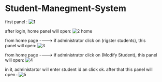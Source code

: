 # Student-Manegment-System


first panel :
![1](https://user-images.githubusercontent.com/103201013/209266640-134ab059-6183-444a-a318-0c4b427a77a3.png)

after login, home panel will open: 
![2 home](https://user-images.githubusercontent.com/103201013/209267679-365ee3f0-85df-4da8-b64b-04e82e8487b4.png)

from home page ----> if administrator click on (rigster students), this panel will open:
![3](https://user-images.githubusercontent.com/103201013/209267812-ca863310-7949-48fd-8f49-c3144a5543f5.png)

from home page ----> if administrator click on (Modify Student), this panel will open:
![4](https://user-images.githubusercontent.com/103201013/209267909-80590614-da51-402a-a7d6-e630a482ecd4.png)

in it, administartor will enter student id an click ok.
after that this panel will open :
![5](https://user-images.githubusercontent.com/103201013/209268094-f6ab9c9e-3c2e-43c3-941c-6d7e2d252096.png)

